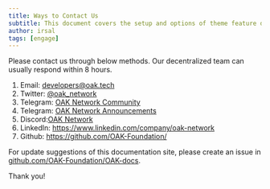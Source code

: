 ```yaml
---
title: Ways to Contact Us
subtitle: This document covers the setup and options of theme feature described in the doc title
author: irsal
tags: [engage]
---
```


Please contact us through below methods. Our decentralized team can usually respond within 8 hours.

1. Email: <developers@oak.tech>
1. Twitter: [@oak_network](https://twitter.com/oak_network)
1. Telegram: [OAK Network Community](https://t.me/OAKNetworkCommunity)
1. Telegram: [OAK Network Announcements](https://t.me/OAK_Announcements)
1. Discord:[OAK Network](https://discord.gg/7W9UDvsbwh)
1. LinkedIn: <https://www.linkedin.com/company/oak-network>
1. Github: <https://github.com/OAK-Foundation/>

For update suggestions of this documentation site, please create an issue in [github.com/OAK-Foundation/OAK-docs](https://github.com/OAK-Foundation/OAK-docs/issues).

Thank you!